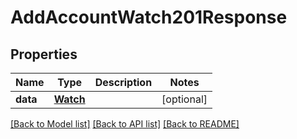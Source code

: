 # AddAccountWatch201Response

## Properties
Name | Type | Description | Notes
------------ | ------------- | ------------- | -------------
**data** | [**Watch**](Watch.md) |  | [optional] 

[[Back to Model list]](../README.md#documentation-for-models) [[Back to API list]](../README.md#documentation-for-api-endpoints) [[Back to README]](../README.md)


